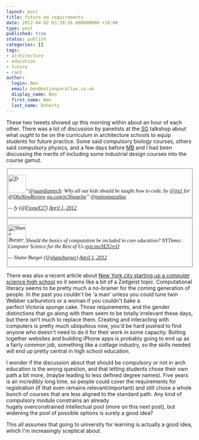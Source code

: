 ```yaml
---
layout: post
title: future ed requirements
date: 2012-04-02 03:29:26.000000000 +10:00
type: post
published: true
status: publish
categories: []
tags:
- architecture
- education
- future
- rant
author:
  login: Ben
  email: ben@notionparallax.co.uk
  display_name: Ben
  first_name: Ben
  last_name: Doherty
---
```

<p>These two tweets showed up this morning within about an hour of each other. There was a lot of discussion by panelists at the <a title="the talks shop videos aren't actually there yet, but you can watch the cluster summaries" href="http://vimeo.com/smartgeometry/videos">SG</a> talkshop about what <em>ought</em> to be on the curriculum in architecture schools to equip students for future practice. Some said compulsory biology courses, others said compulsory physics, and a few days before <a href="https://twitter.com/#!/Mcfblair">MB</a> and I had been discussing the merits of including some industrial design courses into the course gamut.</p>
<div style="margin: 2px; padding: 2px; border: 1px solid #808080; font-family: 'Cambria','Times New Roman', Times, serif; font-style: italic;">
<p><img class="avatar js-action-profile-avatar alignleft" src="{{ site.baseurl }}/assets/8a35f3ff-151d-4dd2-90e9-87c46577803f_normal.png" alt="fy" width="48" height="48" />“@<a href="https://twitter.com/guardiantech">guardiantech</a>: Why all our kids should be taught how to code, by @<a href="https://twitter.com/jjn1">jjn1</a> for @<a href="https://twitter.com/ObsNewReview">ObsNewReview</a> <a title="http://gu.com/p/36gzp/tw" href="http://t.co/gaBtUsdZ">gu.com/p/36gzp/tw</a>” @<a href="https://twitter.com/notionparallax">notionparallax</a></p>
<p>— fy (@<a href="https://twitter.com/#!/FionaY27">FionaY27</a>) <a href="https://twitter.com/FionaY27/status/186541084770439169" data-datetime="2012-04-01T19:50:35+00:00">April 1, 2012</a></p>
</div>
<div style="margin: 2px; padding: 2px; border: 1px solid #808080; font-family: 'Cambria','Times New Roman', Times, serif; font-style: italic;">
<p><img class="avatar js-action-profile-avatar alignleft" src="{{ site.baseurl }}/assets/shane_normal.jpg" alt="Shane Burger" width="48" height="48" />Should the basics of computation be included in core education? NYTimes: Computer Science for the Rest of Us <a title="http://nyti.ms/H2UrcO" href="http://t.co/Nvrzj5lf">nyti.ms/H2UrcO</a></p>
<p>— Shane Burger (@<a href="https://twitter.com/#!/shaneburger">shaneburger</a>) <a href="https://twitter.com/shaneburger/status/186472002360586240" data-datetime="2012-04-01T15:16:04+00:00">April 1, 2012</a></p>
</div>
<p>There was also a recent article about <a title="Mashable: NYC to Open Its First Software Engineering High School" href="http://mashable.com/2012/01/16/nyc-software-engineering-school/">New York city starting up a computer science high school</a> so it seems like a bit of a Zeitgeist topic.<!--more--> Computational literacy seems to be pretty much a no-brainer for the coming generation of people. In the past you couldn't be 'a man' unless you could tune twin Webber carburetors or a woman if you couldn't bake a perfect Victoria sponge cake. Those requirements, and the gender distinctions that go along with them seem to be totally irrelevant these days, but there isn't much to replace them. Creating and interacting with computers is pretty much ubiquitous now, you'd be hard pushed to find anyone who doesn't need to do it for their work in some capacity. Bolting together websites and building iPhone apps is probably going to end up as a fairly common job, something like a cottage industry, so the skills needed will end up pretty central in high school education.</p>
<p>I wonder if the discussion about that should be compulsory or not in arch education is the wrong question, and that letting students chose their own path a bit more, (maybe leading to less defined degree names). Five years is an incredibly long time, so people could cover the requirements for registration (if that even remains relevant/important) and still chose a whole bunch of courses that are less aligned to the standard path. Any kind of compulsory module constrains an already hugely overconstrained intellectual pool (more on this next post), but widening the pool of possible options is surely a good idea?</p>
<p>This all assumes that going to university for learning is actually a good idea, which I'm increasingly sceptical about.</p>
